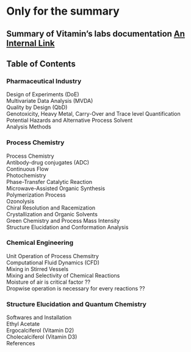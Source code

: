 # Only for the summary
## Summary of Vitamin’s labs documentation [An Internal Link](https://summary-of-vitamins.readthedocs.io/en/latest/)

## Table of Contents

### Pharmaceutical Industry
Design of Experiments (DoE)  
Multivariate Data Analysis (MVDA)  
Quality by Design (QbD)  
Genotoxicity, Heavy Metal, Carry-Over and Trace level Quantification  
Potential Hazards and Alternative Process Solvent  
Analysis Methods  
### Process Chemistry
Process Chemistry  
Antibody-drug conjugates (ADC)  
Continuous Flow  
Photochemistry  
Phase-Transfer Catalytic Reaction  
Microwave-Assisted Organic Synthesis  
Polymerization Process  
Ozonolysis  
Chiral Resolution and Racemization  
Crystallization and Organic Solvents  
Green Chemistry and Process Mass Intensity  
Structure Elucidation and Conformation Analysis  
### Chemical Engineering
Unit Operation of Process Chemsitry  
Computational Fluid Dynamics (CFD)  
Mixing in Stirred Vessels  
Mixing and Selectivity of Chemical Reactions  
Moisture of air is critical factor ??  
Dropwise operation is necessary for every reactions ??  
### Structure Elucidation and Quantum Chemistry  
Softwares and Installation  
Ethyl Acetate  
Ergocalciferol (Vitamin D2)  
Cholecalciferol (Vitamin D3)  
References
